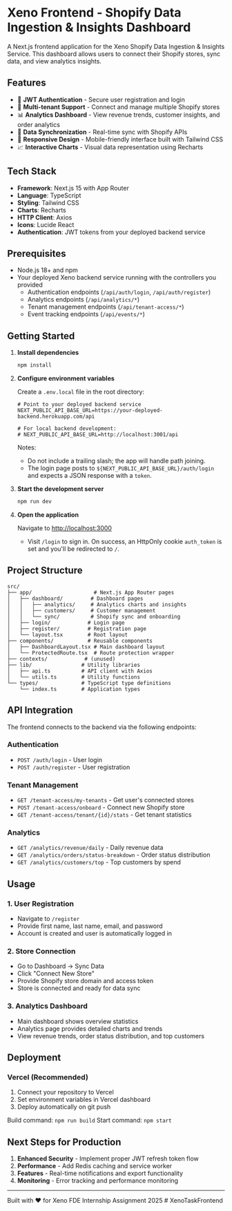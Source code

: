 # Xeno Frontend - Shopify Data Ingestion & Insights Dashboard

A Next.js frontend application for the Xeno Shopify Data Ingestion & Insights Service. This dashboard allows users to connect their Shopify stores, sync data, and view analytics insights.

## Features

- 🔐 **JWT Authentication** - Secure user registration and login
- 🏪 **Multi-tenant Support** - Connect and manage multiple Shopify stores
- 📊 **Analytics Dashboard** - View revenue trends, customer insights, and order analytics
- 🔄 **Data Synchronization** - Real-time sync with Shopify APIs
- 📱 **Responsive Design** - Mobile-friendly interface built with Tailwind CSS
- 📈 **Interactive Charts** - Visual data representation using Recharts

## Tech Stack

- **Framework**: Next.js 15 with App Router
- **Language**: TypeScript
- **Styling**: Tailwind CSS
- **Charts**: Recharts
- **HTTP Client**: Axios
- **Icons**: Lucide React
- **Authentication**: JWT tokens from your deployed backend service

## Prerequisites

- Node.js 18+ and npm
- Your deployed Xeno backend service running with the controllers you provided
  - Authentication endpoints (`/api/auth/login`, `/api/auth/register`)
  - Analytics endpoints (`/api/analytics/*`)
  - Tenant management endpoints (`/api/tenant-access/*`)
  - Event tracking endpoints (`/api/events/*`)

## Getting Started

1. **Install dependencies**
   ```bash
   npm install
   ```

2. **Configure environment variables**
   
   Create a `.env.local` file in the root directory:
   ```env
   # Point to your deployed backend service
   NEXT_PUBLIC_API_BASE_URL=https://your-deployed-backend.herokuapp.com/api
   
   # For local backend development:
   # NEXT_PUBLIC_API_BASE_URL=http://localhost:3001/api
   ```

   Notes:
   - Do not include a trailing slash; the app will handle path joining.
   - The login page posts to `${NEXT_PUBLIC_API_BASE_URL}/auth/login` and expects a JSON response with a `token`.

3. **Start the development server**
   ```bash
   npm run dev
   ```

4. **Open the application**
   
   Navigate to [http://localhost:3000](http://localhost:3000)

   - Visit `/login` to sign in. On success, an HttpOnly cookie `auth_token` is set and you'll be redirected to `/`.

## Project Structure

```
src/
├── app/                    # Next.js App Router pages
│   ├── dashboard/         # Dashboard pages
│   │   ├── analytics/     # Analytics charts and insights
│   │   ├── customers/     # Customer management
│   │   └── sync/          # Shopify sync and onboarding
│   ├── login/            # Login page
│   ├── register/         # Registration page
│   └── layout.tsx        # Root layout
├── components/           # Reusable components
│   ├── DashboardLayout.tsx # Main dashboard layout
│   └── ProtectedRoute.tsx  # Route protection wrapper
├── contexts/            # (unused)
├── lib/                # Utility libraries
│   ├── api.ts          # API client with Axios
│   └── utils.ts        # Utility functions
└── types/              # TypeScript type definitions
    └── index.ts        # Application types
```

## API Integration

The frontend connects to the backend via the following endpoints:

### Authentication
- `POST /auth/login` - User login
- `POST /auth/register` - User registration

### Tenant Management  
- `GET /tenant-access/my-tenants` - Get user's connected stores
- `POST /tenant-access/onboard` - Connect new Shopify store
- `GET /tenant-access/tenant/{id}/stats` - Get tenant statistics

### Analytics
- `GET /analytics/revenue/daily` - Daily revenue data
- `GET /analytics/orders/status-breakdown` - Order status distribution
- `GET /analytics/customers/top` - Top customers by spend

## Usage

### 1. User Registration
- Navigate to `/register`
- Provide first name, last name, email, and password
- Account is created and user is automatically logged in

### 2. Store Connection
- Go to Dashboard → Sync Data
- Click "Connect New Store"
- Provide Shopify store domain and access token
- Store is connected and ready for data sync

### 3. Analytics Dashboard
- Main dashboard shows overview statistics
- Analytics page provides detailed charts and trends
- View revenue trends, order status distribution, and top customers

## Deployment

### Vercel (Recommended)
1. Connect your repository to Vercel
2. Set environment variables in Vercel dashboard
3. Deploy automatically on git push

Build command: `npm run build`
Start command: `npm start`

## Next Steps for Production

1. **Enhanced Security** - Implement proper JWT refresh token flow
2. **Performance** - Add Redis caching and service worker
3. **Features** - Real-time notifications and export functionality
4. **Monitoring** - Error tracking and performance monitoring

---

Built with ❤️ for Xeno FDE Internship Assignment 2025
#   X e n o T a s k F r o n t e n d  
 